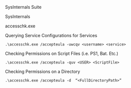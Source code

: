 SysInternals Suite

SysInternals

accesschk.exe

Querying Service Configurations for Services

~~~~~~~~~~~~~~~~~~~~~~~~~~~~~~~~~
.\accesschk.exe /accepteula -uwcqv <username> <service>
~~~~~~~~~~~~~~~~~~~~~~~~~~~~~~~~~

Checking Permissions on Script Files (i.e. PS1, Bat. Etc.)

~~~~~~~~~~~~~~~~~~~~~~~~~~~~~~~~~
.\accesschk.exe /accepteula -quv <USER> <ScriptFile>
~~~~~~~~~~~~~~~~~~~~~~~~~~~~~~~~~

Checking Permissions on a Directory

~~~~~~~~~~~~~~~~~~~~~~~~~~~~~~~~~
.\accesschk.exe /accepteula -d  “<FullDirectoryPath>”
~~~~~~~~~~~~~~~~~~~~~~~~~~~~~~~~~
